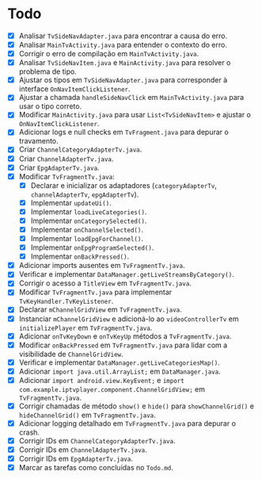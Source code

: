 # Todo

- [x] Analisar `TvSideNavAdapter.java` para encontrar a causa do erro.
- [x] Analisar `MainTvActivity.java` para entender o contexto do erro.
- [x] Corrigir o erro de compilação em `MainTvActivity.java`.
- [x] Analisar `TvSideNavItem.java` e `MainActivity.java` para resolver o problema de tipo.
- [x] Ajustar os tipos em `TvSideNavAdapter.java` para corresponder à interface `OnNavItemClickListener`.
- [x] Ajustar a chamada `handleSideNavClick` em `MainTvActivity.java` para usar o tipo correto.
- [x] Modificar `MainActivity.java` para usar `List<TvSideNavItem>` e ajustar o `OnNavItemClickListener`.
- [x] Adicionar logs e null checks em `TvFragment.java` para depurar o travamento.
- [x] Criar `ChannelCategoryAdapterTv.java`.
- [x] Criar `ChannelAdapterTv.java`.
- [x] Criar `EpgAdapterTv.java`.
- [x] Modificar `TvFragmentTv.java`:
    - [x] Declarar e inicializar os adaptadores (`categoryAdapterTv`, `channelAdapterTv`, `epgAdapterTv`).
    - [x] Implementar `updateUi()`.
    - [x] Implementar `loadLiveCategories()`.
    - [x] Implementar `onCategorySelected()`.
    - [x] Implementar `onChannelSelected()`.
    - [x] Implementar `loadEpgForChannel()`.
    - [x] Implementar `onEpgProgramSelected()`.
    - [x] Implementar `onBackPressed()`.
- [x] Adicionar imports ausentes em `TvFragmentTv.java`.
- [x] Verificar e implementar `DataManager.getLiveStreamsByCategory()`.
- [x] Corrigir o acesso a `TitleView` em `TvFragmentTv.java`.
- [x] Modificar `TvFragmentTv.java` para implementar `TvKeyHandler.TvKeyListener`.
- [x] Declarar `mChannelGridView` em `TvFragmentTv.java`.
- [x] Instanciar `mChannelGridView` e adicioná-lo ao `videoControllerTv` em `initializePlayer` em `TvFragmentTv.java`.
- [x] Adicionar `onTvKeyDown` e `onTvKeyUp` métodos a `TvFragmentTv.java`.
- [x] Modificar `onBackPressed` em `TvFragmentTv.java` para lidar com a visibilidade de `ChannelGridView`.
- [x] Verificar e implementar `DataManager.getLiveCategoriesMap()`.
- [x] Adicionar `import java.util.ArrayList;` em `DataManager.java`.
- [x] Adicionar `import android.view.KeyEvent;` e `import com.example.iptvplayer.component.ChannelGridView;` em `TvFragmentTv.java`.
- [x] Corrigir chamadas de método `show()` e `hide()` para `showChannelGrid()` e `hideChannelGrid()` em `TvFragmentTv.java`.
- [x] Adicionar logging detalhado em `TvFragmentTv.java` para depurar o crash.
- [x] Corrigir IDs em `ChannelCategoryAdapterTv.java`.
- [x] Corrigir IDs em `ChannelAdapterTv.java`.
- [x] Corrigir IDs em `EpgAdapterTv.java`.
- [x] Marcar as tarefas como concluídas no `Todo.md`.